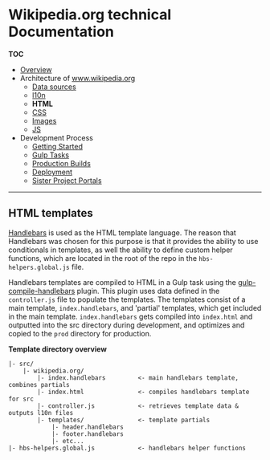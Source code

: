 # Wikipedia.org technical Documentation
**TOC**

- [Overview](../README.md)
- Architecture of www.wikipedia.org
	- [Data sources](data.md)
	- [l10n](l10n.md)
	- **HTML**
	- [CSS](css.md)
	- [Images](images.md)
	- [JS](javascript.md)
- Development Process
	- [Getting Started](../development/getting_started.md)
	- [Gulp Tasks](../development/gulp.md)
	- [Production Builds](../development/prod.md)
	- [Deployment](../development/deploy.md)
	- [Sister Project Portals](../development/sister_portals.md)

---
## HTML templates
[Handlebars](http://handlebarsjs.com/) is used as the HTML template language. The reason that Handlebars was chosen for this purpose is that it provides the ability to use conditionals in templates, as well the ability to define custom helper functions, which are located in the root of the repo in the `hbs-helpers.global.js` file.

Handlebars templates are compiled to HTML in a Gulp task using the [gulp-compile-handlebars](https://www.npmjs.com/package/gulp-compile-handlebars) plugin. This plugin uses data defined in the  `controller.js` file to populate the templates. The templates consist of a main template,  `index.handlebars`, and 'partial' templates, which get included in the main template. `index.handlebars` gets compiled into `index.html` and outputted into the src directory during development, and optimizes and copied to the `prod` directory for production.

**Template directory overview**

```
|- src/
    |- wikipedia.org/
        |- index.handlebars         <- main handlebars template, combines partials
        |- index.html               <- compiles handlebars template for src
        |- controller.js            <- retrieves template data & outputs l10n files
        |- templates/               <- template partials
            |- header.handlebars
            |- footer.handlebars
            |- etc...
|- hbs-helpers.global.js            <- handlebars helper functions
```
